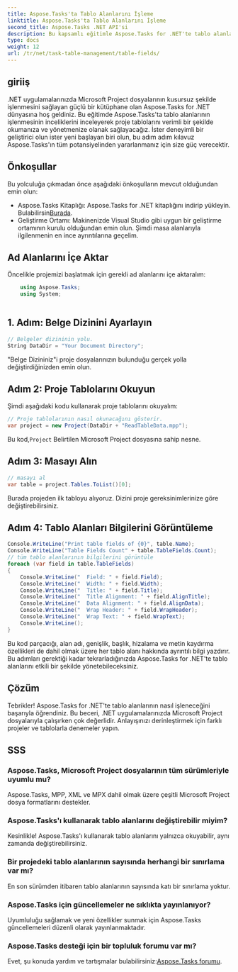 ```yaml
---
title: Aspose.Tasks'ta Tablo Alanlarını İşleme
linktitle: Aspose.Tasks'ta Tablo Alanlarını İşleme
second_title: Aspose.Tasks .NET API'si
description: Bu kapsamlı eğitimle Aspose.Tasks for .NET'te tablo alanlarını yönetme konusunda uzmanlaşın. Proje tablolarını zahmetsizce okumayı, görüntülemeyi ve değiştirmeyi öğrenin.
type: docs
weight: 12
url: /tr/net/task-table-management/table-fields/
---
```

## giriiş
.NET uygulamalarınızda Microsoft Project dosyalarının kusursuz şekilde işlenmesini sağlayan güçlü bir kütüphane olan Aspose.Tasks for .NET dünyasına hoş geldiniz. Bu eğitimde Aspose.Tasks'ta tablo alanlarının işlenmesinin inceliklerini inceleyerek proje tablolarını verimli bir şekilde okumanıza ve yönetmenize olanak sağlayacağız. İster deneyimli bir geliştirici olun ister yeni başlayan biri olun, bu adım adım kılavuz Aspose.Tasks'ın tüm potansiyelinden yararlanmanız için size güç verecektir.
## Önkoşullar
Bu yolculuğa çıkmadan önce aşağıdaki önkoşulların mevcut olduğundan emin olun:
-  Aspose.Tasks Kitaplığı: Aspose.Tasks for .NET kitaplığını indirip yükleyin. Bulabilirsin[Burada](https://releases.aspose.com/tasks/net/).
- Geliştirme Ortamı: Makinenizde Visual Studio gibi uygun bir geliştirme ortamının kurulu olduğundan emin olun.
Şimdi masa alanlarıyla ilgilenmenin en ince ayrıntılarına geçelim.
## Ad Alanlarını İçe Aktar
Öncelikle projemizi başlatmak için gerekli ad alanlarını içe aktaralım:
```csharp
    using Aspose.Tasks;
    using System;
    
```
## 1. Adım: Belge Dizinini Ayarlayın
```csharp
// Belgeler dizininin yolu.
String DataDir = "Your Document Directory";
```
"Belge Dizininiz"i proje dosyalarınızın bulunduğu gerçek yolla değiştirdiğinizden emin olun.
## Adım 2: Proje Tablolarını Okuyun
Şimdi aşağıdaki kodu kullanarak proje tablolarını okuyalım:
```csharp
// Proje tablolarının nasıl okunacağını gösterir.
var project = new Project(DataDir + "ReadTableData.mpp");
```
 Bu kod,`Project` Belirtilen Microsoft Project dosyasına sahip nesne.
## Adım 3: Masayı Alın
```csharp
// masayı al
var table = project.Tables.ToList()[0];
```
Burada projeden ilk tabloyu alıyoruz. Dizini proje gereksinimlerinize göre değiştirebilirsiniz.
## Adım 4: Tablo Alanları Bilgilerini Görüntüleme
```csharp
Console.WriteLine("Print table fields of {0}", table.Name);
Console.WriteLine("Table Fields Count" + table.TableFields.Count);
// tüm tablo alanlarının bilgilerini görüntüle
foreach (var field in table.TableFields)
{
    Console.WriteLine("  Field: " + field.Field);
    Console.WriteLine("  Width: " + field.Width);
    Console.WriteLine("  Title: " + field.Title);
    Console.WriteLine("  Title Alignment: " + field.AlignTitle);
    Console.WriteLine("  Data Alignment: " + field.AlignData);
    Console.WriteLine("  Wrap Header: " + field.WrapHeader);
    Console.WriteLine("  Wrap Text: " + field.WrapText);
    Console.WriteLine();
}
```
Bu kod parçacığı, alan adı, genişlik, başlık, hizalama ve metin kaydırma özellikleri de dahil olmak üzere her tablo alanı hakkında ayrıntılı bilgi yazdırır.
Bu adımları gerektiği kadar tekrarladığınızda Aspose.Tasks for .NET'te tablo alanlarını etkili bir şekilde yönetebileceksiniz.
## Çözüm
Tebrikler! Aspose.Tasks for .NET'te tablo alanlarının nasıl işleneceğini başarıyla öğrendiniz. Bu beceri, .NET uygulamalarınızda Microsoft Project dosyalarıyla çalışırken çok değerlidir. Anlayışınızı derinleştirmek için farklı projeler ve tablolarla denemeler yapın.
## SSS
### Aspose.Tasks, Microsoft Project dosyalarının tüm sürümleriyle uyumlu mu?
Aspose.Tasks, MPP, XML ve MPX dahil olmak üzere çeşitli Microsoft Project dosya formatlarını destekler.
### Aspose.Tasks'ı kullanarak tablo alanlarını değiştirebilir miyim?
Kesinlikle! Aspose.Tasks'ı kullanarak tablo alanlarını yalnızca okuyabilir, aynı zamanda değiştirebilirsiniz.
### Bir projedeki tablo alanlarının sayısında herhangi bir sınırlama var mı?
En son sürümden itibaren tablo alanlarının sayısında katı bir sınırlama yoktur.
### Aspose.Tasks için güncellemeler ne sıklıkta yayınlanıyor?
Uyumluluğu sağlamak ve yeni özellikler sunmak için Aspose.Tasks güncellemeleri düzenli olarak yayınlanmaktadır.
### Aspose.Tasks desteği için bir topluluk forumu var mı?
Evet, şu konuda yardım ve tartışmalar bulabilirsiniz:[Aspose.Tasks forumu](https://forum.aspose.com/c/tasks/15).